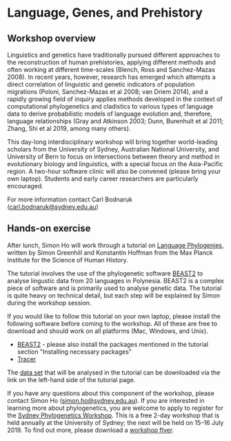# Language, Genes, and Prehistory

## Workshop overview

Linguistics and genetics have traditionally pursued different approaches to the reconstruction of human prehistories, applying different methods and often working at different time-scales (Blench, Ross and Sanchez-Mazas 2008). In recent years, however, research has emerged which attempts a direct correlation of linguistic and genetic indicators of population migrations (Poloni, Sanchez-Mazas et al 2008; van Driem 2014), and a rapidly growing field of inquiry applies methods developed in the context of computational phylogenetics and cladistics to various types of language data to derive probabilistic models of language evolution and, therefore, language relationships (Gray and Atkinson 2003; Dunn, Burenhult et al 2011; Zhang, Shi et al 2019, among many others).

This day-long interdisciplinary workshop will bring together world-leading scholars from the University of Sydney, Australian National University, and University of Bern to focus on intersections between theory and method in evolutionary biology and linguistics, with a special focus on the Asia-Pacific region. A two-hour software clinic will also be convened (please bring your own laptop). Students and early career researchers are particularly encouraged.

For more information contact Carl Bodnaruk (carl.bodnaruk@sydney.edu.au)

## Hands-on exercise

After lunch, Simon Ho will work through a tutorial on [Language Phylogenies](https://taming-the-beast.org/tutorials/LanguagePhylogenies/), written by Simon Greenhill and Konstantin Hoffman from the Max Planck Institute for the Science of Human History. 

The tutorial involves the use of the phylogenetic software [BEAST2](https://www.beast2.org/) to analyse lingustic data from 20 languages in Polynesia. BEAST2 is a complex piece of software and is primarily used to analyse genetic data. The tutorial is quite heavy on technical detail, but each step will be explained by Simon during the workshop session. 

If you would like to follow this tutorial on your own laptop, please install the following software before coming to the workshop. All of these are free to download and should work on all platforms (Mac, Windows, and Unix).
- [BEAST2](http://www.beast2.org/) - please also install the packages mentioned in the tutorial section "Installing necessary packages"
- [Tracer](http://beast.community/tracer)

The [data set](https://github.com/KonstantinHoffmann/LanguagePhylogenies/raw/master/data/cpacific.nex) that will be analysed in the tutorial can be downloaded via the link on the left-hand side of the tutorial page. 

If you have any questions about this component of the workshop, please contact Simon Ho (simon.ho@sydney.edu.au). If you are interested in learning more about phylogenetics, you are welcome to apply to register for the [Sydney Phylogenetics Workshop](https://sydney.edu.au/science/biology/meep/workshops/). This is a free 2-day workshop that is held annually at the University of Sydney; the next will be held on 15–16 July 2019. To find out more, please download a [workshop flyer](https://sydney.edu.au/science/biology/meep/documents/spw_flyer.pdf). 
